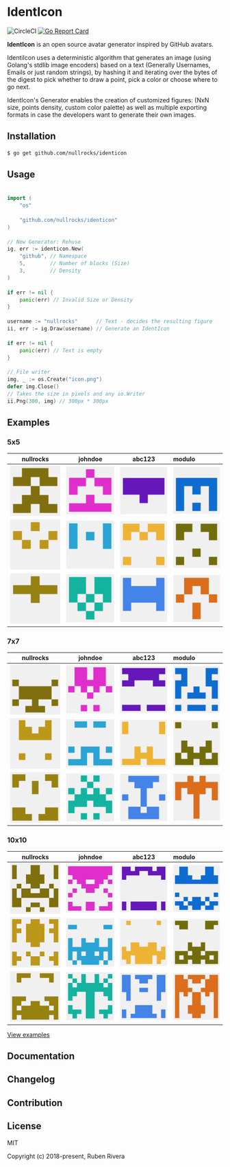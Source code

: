 # IdentIcon


![CircleCI](https://img.shields.io/circleci/project/github/RedSparr0w/node-csgo-parser.svg)
 [![Go Report Card](https://goreportcard.com/badge/github.com/nullrocks/identicon)](https://goreportcard.com/report/github.com/nullrocks/identicon)

**IdentIcon** is an open source avatar generator inspired by GitHub avatars. 


IdentiIcon uses a deterministic algorithm that generates an image (using Golang's stdlib image encoders) based on a text (Generally Usernames, Emails or just random strings), by hashing it and iterating over the bytes of the digest to pick whether to draw a point, pick a color or choose where to go next.


IdentIcon's Generator enables the creation of customized figures: (NxN size, points density, custom color palette) as well as multiple exporting formats in case the developers want to generate their own images.

## Installation
```bash
$ go get github.com/nullrocks/identicon
```

## Usage 

```go

import (
    "os"

    "github.com/nullrocks/identicon"
)

// New Generator: Rehuse 
ig, err := identicon.New(
    "github", // Namespace
    5,        // Number of blocks (Size)
    3,        // Density
)

if err != nil {
    panic(err) // Invalid Size or Density
}

username := "nullrocks"      // Text - decides the resulting figure
ii, err := ig.Draw(username) // Generate an IdentIcon

if err != nil {
    panic(err) // Text is empty
}

// File writer
img, _ := os.Create("icon.png")
defer img.Close()
// Takes the size in pixels and any io.Writer
ii.Png(300, img) // 300px * 300px

```

## Examples

### 5x5
|nullrocks                                        | johndoe                                       | abc123                                      | modulo                                      |
:------------------------------------------------:|:---------------------------------------------:|:-------------------------------------------:|:--------------------------------------------|
![nullrocks](./examples/5x5/nullrocks.png)        | ![johndoe](./examples/5x5/johndoe.png)        | ![abc123](./examples/5x5/abc123.png)        | ![modulo](./examples/5x5/modulo.png)        |
![nullrocks](./examples/5x5/nullrocks_itx.png)    | ![johndoe](./examples/5x5/johndoe_itx.png)    | ![abc123](./examples/5x5/abc123_itx.png)    | ![modulo](./examples/5x5/modulo_itx.png)    |
![nullrocks](./examples/5x5/nullrocks_github.png) | ![johndoe](./examples/5x5/johndoe_github.png) | ![abc123](./examples/5x5/abc123_github.png) | ![modulo](./examples/5x5/modulo_github.png) |

### 7x7
|nullrocks                                        |  johndoe                                      |  abc123                                     |  modulo                                      |
:------------------------------------------------:|:---------------------------------------------:|:-------------------------------------------:|:---------------------------------------------|
![nullrocks](./examples/7x7/nullrocks.png)        | ![johndoe](./examples/7x7/johndoe.png)        | ![abc123](./examples/7x7/abc123.png)        | ![modulo](./examples/7x7/modulo.png)         |
![nullrocks](./examples/7x7/nullrocks_itx.png)    | ![johndoe](./examples/7x7/johndoe_itx.png)    | ![abc123](./examples/7x7/abc123_itx.png)    | ![modulo](./examples/7x7/modulo_itx.png)     |
![nullrocks](./examples/7x7/nullrocks_github.png) | ![johndoe](./examples/7x7/johndoe_github.png) | ![abc123](./examples/7x7/abc123_github.png) | ![modulo](./examples/7x7/modulo_github.png)  |
           
### 10x10
|nullrocks                                          |  johndoe                                        |  abc123                                       |  modulo                                       |
:--------------------------------------------------:|:-----------------------------------------------:|:---------------------------------------------:|:----------------------------------------------|
![nullrocks](./examples/10x10/nullrocks.png)        | ![johndoe](./examples/10x10/johndoe.png)        | ![abc123](./examples/10x10/abc123.png)        | ![modulo](./examples/10x10/modulo.png)        |
![nullrocks](./examples/10x10/nullrocks_itx.png)    | ![johndoe](./examples/10x10/johndoe_itx.png)    | ![abc123](./examples/10x10/abc123_itx.png)    | ![modulo](./examples/10x10/modulo_itx.png)    |
![nullrocks](./examples/10x10/nullrocks_github.png) | ![johndoe](./examples/10x10/johndoe_github.png) | ![abc123](./examples/10x10/abc123_github.png) | ![modulo](./examples/10x10/modulo_github.png) |

[View examples](./examples)

## Documentation

## Changelog

## Contribution

## License
MIT

Copyright (c) 2018-present, Ruben Rivera

